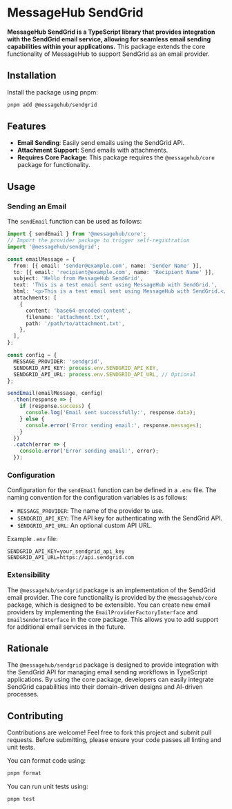# MessageHub SendGrid

**MessageHub SendGrid is a TypeScript library that provides integration with the SendGrid email service, allowing for seamless email sending capabilities within your applications.** This package extends the core functionality of MessageHub to support SendGrid as an email provider.

## Installation

Install the package using pnpm:

```bash
pnpm add @messagehub/sendgrid
```

## Features

- **Email Sending**: Easily send emails using the SendGrid API.
- **Attachment Support**: Send emails with attachments.
- **Requires Core Package**: This package requires the `@messagehub/core` package for functionality.

## Usage

### Sending an Email

The `sendEmail` function can be used as follows:

```typescript
import { sendEmail } from '@messagehub/core';
// Import the provider package to trigger self-registration
import '@messagehub/sendgrid';

const emailMessage = {
  from: [{ email: 'sender@example.com', name: 'Sender Name' }],
  to: [{ email: 'recipient@example.com', name: 'Recipient Name' }],
  subject: 'Hello from MessageHub SendGrid',
  text: 'This is a test email sent using MessageHub with SendGrid.',
  html: '<p>This is a test email sent using MessageHub with SendGrid.</p>',
  attachments: [
    {
      content: 'base64-encoded-content',
      filename: 'attachment.txt',
      path: '/path/to/attachment.txt',
    },
  ],
};

const config = {
  MESSAGE_PROVIDER: 'sendgrid',
  SENDGRID_API_KEY: process.env.SENDGRID_API_KEY,
  SENDGRID_API_URL: process.env.SENDGRID_API_URL, // Optional
};

sendEmail(emailMessage, config)
  .then(response => {
    if (response.success) {
      console.log('Email sent successfully:', response.data);
    } else {
      console.error('Error sending email:', response.messages);
    }
  })
  .catch(error => {
    console.error('Error sending email:', error);
  });
```

### Configuration

Configuration for the `sendEmail` function can be defined in a `.env` file. The naming convention for the configuration variables is as follows:

- `MESSAGE_PROVIDER`: The name of the provider to use.
- `SENDGRID_API_KEY`: The API key for authenticating with the SendGrid API.
- `SENDGRID_API_URL`: An optional custom API URL.

Example `.env` file:

```
SENDGRID_API_KEY=your_sendgrid_api_key
SENDGRID_API_URL=https://api.sendgrid.com
```

### Extensibility

The `@messagehub/sendgrid` package is an implementation of the SendGrid email provider. The core functionality is provided by the `@messagehub/core` package, which is designed to be extensible. You can create new email providers by implementing the `EmailProviderFactoryInterface` and `EmailSenderInterface` in the core package. This allows you to add support for additional email services in the future.

## Rationale

The `@messagehub/sendgrid` package is designed to provide integration with the SendGrid API for managing email sending workflows in TypeScript applications. By using the core package, developers can easily integrate SendGrid capabilities into their domain-driven designs and AI-driven processes.

## Contributing

Contributions are welcome! Feel free to fork this project and submit pull requests. Before submitting, please ensure your code passes all linting and unit tests.

You can format code using:

```bash
pnpm format
```

You can run unit tests using:

```bash
pnpm test
